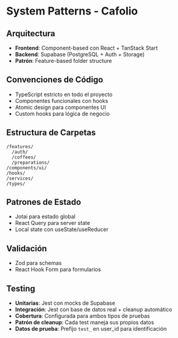 # System Patterns - Cafolio

## Arquitectura
- **Frontend**: Component-based con React + TanStack Start
- **Backend**: Supabase (PostgreSQL + Auth + Storage)
- **Patrón**: Feature-based folder structure

## Convenciones de Código
- TypeScript estricto en todo el proyecto
- Componentes funcionales con hooks
- Atomic design para componentes UI
- Custom hooks para lógica de negocio

## Estructura de Carpetas
```
/features/
  /auth/
  /coffees/
  /preparations/
/components/ui/
/hooks/
/services/
/types/
```

## Patrones de Estado
- Jotai para estado global
- React Query para server state
- Local state con useState/useReducer

## Validación
- Zod para schemas
- React Hook Form para formularios

## Testing
- **Unitarias**: Jest con mocks de Supabase
- **Integración**: Jest con base de datos real + cleanup automático
- **Cobertura**: Configurada para ambos tipos de pruebas
- **Patrón de cleanup**: Cada test maneja sus propios datos
- **Datos de prueba**: Prefijo `test_` en user_id para identificación